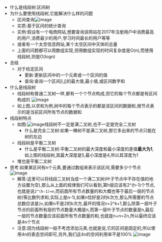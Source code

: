 - 什么是线段树:区间树
- 为什么要使用线段树,它能解决什么样的问题
    - 区间查询![image](http://note.youdao.com/yws/res/28526/556B2C3136BB487BA1233B0EF1870416)
    - 实质:基于区间的统计查询
    - 实例:假设有一个电商网站,想要查询该网站在2017年注册用户中消费最高的用户,消费最少的用户,学习时间最长的用户等等
    - 或者有一个太空信息网站,某个太空区间中天体的总量
    - 上面的问题都可以用数组实现,但用数组实现的时间复杂度是O(n),而使用线段树,则是O(logn)
- 总结
    - 对于给定区间
        - 更新:更新区间中的一个元素或一个区间的值
        - 查询:查询一个区间[i,j]的最大值,最小值,或区间数字和
- 什么是线段树
    - 线段树和普通二叉树一样,都有一个个节点构成,但它的每个节点都是有区间构成的  ![image](http://note.youdao.com/yws/res/28559/D2FC9447C6164336899DBB7CF1E3E282)
    - 如上图,以求和为例,树中的每个节点表示的都是该区间的数据和,根节点表示的是当前区间所有节点的数据和
- 线段树特点
    - 如图:![image](http://note.youdao.com/yws/res/28571/A9321A21E4B64DB282BD7880684D196C)线段树不一定是满二叉树,也不一定是完全二叉树
        - 什么是完全二叉树:如果一棵树不是满二叉树,那它多出来的节点只能在树的左边
    - 线段树是平衡二叉树
        - 什么是平衡二叉树:平衡二叉树的最大深度和最小深度的差值**最大为1**,如上图的线段树,其最大深度是5,最小深度是4,所以其深度为1
    - 堆也是平衡二叉树
- 思考:如果某区间有n个元素,要通过数组来表示该区间,需要多少个节点 ![image](http://note.youdao.com/yws/res/28587/16FAC14C55C340838C534DBD64183CB6)
    - 解答:这里可以将线段二叉树当成一个满二叉树(叶子节点中不存在值的地方设置为空),那么从上面的规律我们可以看到,第h层应该有2^(h-1)个节点,也就是说`2^(h-1)=n`,而前面所有节点数量的和大概也等于最后一层的节点树(等比数列求和,实际上是n-1),如果n恰好是2的k次方,那么所需要的节点总数应该是`2n`,如果n不是2的k次方,最坏的情况n=2^k+1,那么除第一层叶子 节点的前面所有层的节点数量大概是n,而第一层叶子节点的数量是n,最后一层的节点数量应该前面所有节点数量的和,也就是n+n=2n,所以最终应该是4n个节点
    - 注意:因为线段树一般不考虑添加元素,也就是说,它的区间是固定的,所以使用4n的表态空间即可,另外,我们这4n的空间利用率不是100% ![image](https://note.youdao.com/src/F02DC07D02AA4F2098508B5E8B25890C)